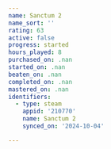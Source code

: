 ```yaml
---
name: Sanctum 2
name_sort: ''
rating: 63
active: false
progress: started
hours_played: 8
purchased_on: .nan
started_on: .nan
beaten_on: .nan
completed_on: .nan
mastered_on: .nan
identifiers:
  - type: steam
    appid: '210770'
    name: Sanctum 2
    synced_on: '2024-10-04'

---
```

